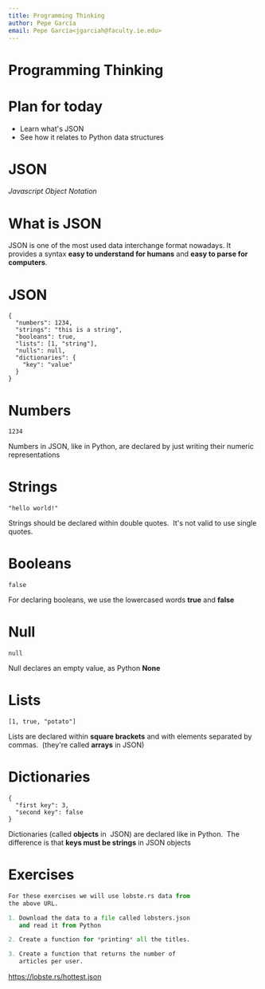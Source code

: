 ```yaml
---
title: Programming Thinking
author: Pepe García
email: Pepe García<jgarciah@faculty.ie.edu>
---
```


Programming Thinking
====================


Plan for today
==============

- Learn what\'s JSON
- See how it relates to Python data structures

JSON
====

*Javascript Object Notation*


What is JSON
============

JSON is one of the most used data interchange format nowadays. It
provides a syntax **easy to understand for humans** and **easy to parse
for computers**.

JSON
====

``` {.json}
{
  "numbers": 1234,
  "strings": "this is a string",
  "booleans": true,
  "lists": [1, "string"],
  "nulls": null,
  "dictionaries": {
    "key": "value"
  }
}
```

Numbers
=======

``` {.json}
1234
```

Numbers in JSON, like in Python, are declared by just writing their
numeric representations

Strings
=======

``` {.json}
"hello world!"
```

Strings should be declared within double quotes.  It\'s not valid to use
single quotes.

Booleans
========

``` {.json}
false
```

For declaring booleans, we use the lowercased words **true** and
**false**

Null
====

``` {.json}
null
```

Null declares an empty value, as Python **None**

Lists
=====

``` {.json}
[1, true, "potato"]
```

Lists are declared within **square brackets** and with elements
separated by commas.  (they\'re called **arrays** in JSON)

Dictionaries
============

``` {.json}
{
  "first key": 3,
  "second key": false
}
```

Dictionaries (called **objects** in  JSON) are declared like in Python. 
The difference is that **keys must be strings** in JSON objects

Exercises
=========

```python
For these exercises we will use lobste.rs data from
the above URL.

1. Download the data to a file called lobsters.json
   and read it from Python

2. Create a function for *printing* all the titles.

3. Create a function that returns the number of
   articles per user.
```

https://lobste.rs/hottest.json
